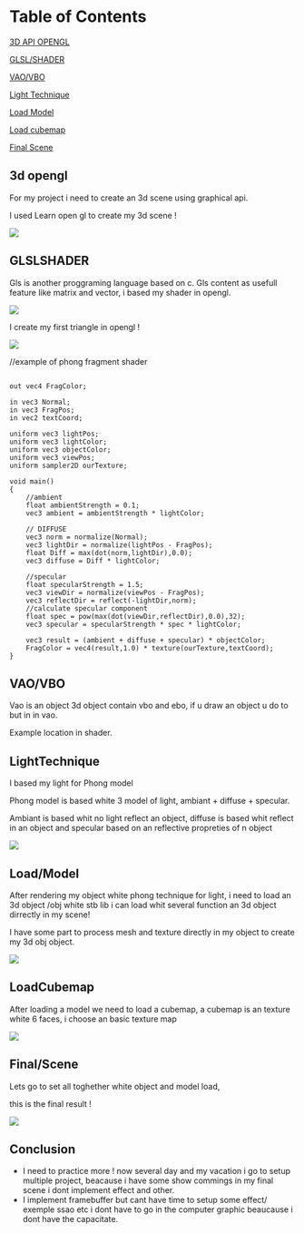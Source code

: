 Table of Contents
=============

[3D API OPENGL](#3dopengl)

[GLSL/SHADER](#GLSLSHADER)

[VAO/VBO](#VAO/VBO)

[Light Technique](#LightTechnique)

[Load Model](#Load/Model)

[Load cubemap](#LoadCubemap)

[Final Scene](#Final/Scene)

<a name="headers"/>

## 3d opengl
For my project i need to create an 3d scene using graphical api.

I used Learn open gl to create my 3d scene !

![](https://FlorianRossignol.github.io/Images/Scene3dOpengl/opengl_logo.png)

## GLSLSHADER

Gls is another proggraming language based on c.
Gls content as usefull feature like matrix and vector, i based my shader in opengl.

![](https://FlorianRossignol.github.io/Images/Scene3dOpengl/maxresdefault.jpg)

I create my first triangle in opengl !

![](https://FlorianRossignol.github.io/Images/Scene3dOpengl/Triangle3d.png)

//example of phong fragment shader
```#version 330 core

out vec4 FragColor;

in vec3 Normal;
in vec3 FragPos;
in vec2 textCoord;

uniform vec3 lightPos;
uniform vec3 lightColor;
uniform vec3 objectColor;
uniform vec3 viewPos;
uniform sampler2D ourTexture;

void main()
{
	//ambient
	float ambientStrength = 0.1;
	vec3 ambient = ambientStrength * lightColor;
	
	// DIFFUSE
	vec3 norm = normalize(Normal);
	vec3 lightDir = normalize(lightPos - FragPos);
	float Diff = max(dot(norm,lightDir),0.0);
	vec3 diffuse = Diff * lightColor;

	//specular
	float specularStrength = 1.5;
	vec3 viewDir = normalize(viewPos - FragPos);
	vec3 reflectDir = reflect(-lightDir,norm);
	//calculate specular component
	float spec = pow(max(dot(viewDir,reflectDir),0.0),32);
	vec3 specular = specularStrength * spec * lightColor;

	vec3 result = (ambient + diffuse + specular) * objectColor;
	FragColor = vec4(result,1.0) * texture(ourTexture,textCoord);
} 
```


## VAO/VBO

Vao is an object 3d object contain vbo and ebo, if u draw an object
u do to but in in vao.

Example location in shader.

## LightTechnique

I based my light for Phong model

Phong model is based white 3 model of light, ambiant + diffuse + specular.

Ambiant is based whit no light reflect an object,
diffuse is based whit reflect in an object
and specular based on an reflective propreties of n object 

![](https://FlorianRossignol.github.io/Images/Scene3dOpengl/giphy.gif)

## Load/Model

After rendering my object white phong technique for light, i need to load an 3d object /obj
white stb lib i can load whit several function an 3d object dirrectly in my scene!

I have some part to process mesh and texture directly in my object to create my 3d obj object.

![](https://FlorianRossignol.github.io/Images/Scene3dOpengl/3dobject.png)

## LoadCubemap
After loading a model we need to load a cubemap, a cubemap is an texture white 6 faces,
i choose an basic texture map 

![](https://FlorianRossignol.github.io/Images/Scene3dOpengl/Cubemap.png)

## Final/Scene
Lets go to set all toghether white object and model load,

this is the final result !

![](https://FlorianRossignol.github.io/Images/Scene3dOpengl/giphy2.gif)


## Conclusion

- I need to practice more ! now several day and my vacation i go to setup multiple project,
  beacause i have some show commings in my final scene i dont implement effect and other.
- I implement framebuffer but cant have time to setup some effect/ exemple ssao etc
  i dont have to go in the computer graphic beaucause i dont have the capacitate.
